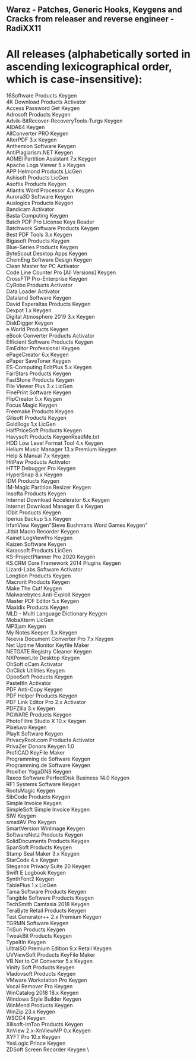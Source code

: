   ##   Warez - Patches, Generic Hooks, Keygens and Cracks from releaser and reverse engineer - RadiXX11
 
  # All releases (alphabetically sorted in ascending lexicographical order, which is case-insensitive):

16Software Products Keygen \
4K Download Products Activator \
Access Password Get Keygen \
Adrosoft Products Keygen \
Advik-BitRecover-RecoveryTools-Turgs Keygen \
AIDA64 Keygen \
AllConverter PRO Keygen \
AlterPDF 3.x Keygen \
Anthemion Software Keygen \
AntiPlagiarism.NET Keygen \
AOMEI Partition Assistant 7.x Keygen \
Apache Logs Viewer 5.x Keygen \
APP Helmond Products LicGen \
Ashisoft Products LicGen \
Asoftis Products Keygen \
Atlantis Word Processor 4.x Keygen \
Aurora3D Software Keygen \
Auslogics Products Keygen \
Bandicam Activator \
Basta Computing Keygen \
Batch PDF Pro License Keys Reader \
Batchwork Software Products Keygen \
Best PDF Tools 3.x Keygen \
Bigasoft Products Keygen \
Blue-Series Products Keygen \
ByteScout Desktop Apps Keygen \
ChemEng Software Design Keygen \
Clean Master for PC Activator \
Code Line Counter Pro [All Versions] Keygen \
CrossFTP Pro-Enterprise Keygen \
CyRobo Products Activator \
Data Loader Activator \
Dataland Software Keygen \
David Esperaltas Products Keygen \
Dexpot 1.x Keygen \
Digital Atmosphere 2019 3.x Keygen \
DiskDigger Keygen \
e.World Products Keygen \
eBook Converter Products Activator \
Efficient Software Products Keygen \
EmEditor Professional Keygen \
ePageCreator 6.x Keygen \
ePaper SaveToner Keygen \
ES-Computing EditPlus 5.x Keygen \
FairStars Products Keygen \
FastStone Products Keygen \
File Viewer Plus 3.x LicGen \
FinePrint Software Keygen \
FlipCreator 5.x Keygen \
Focus Magic Keygen \
Freemake Products Keygen \
Gilisoft Products Keygen \
Goldilogs 1.x LicGen \
HalfPriceSoft Products Keygen \
Havysoft Products KeygenReadMe.txt \
HDD Low Level Format Tool 4.x Keygen \
Helium Music Manager 13.x Premium Keygen \
Help & Manual 7.x Keygen \
HitPaw Products Activator \
HTTP Debugger Pro Keygen \
HyperSnap 8.x Keygen \
IDM Products Keygen \
IM-Magic Partition Resizer Keygen \
Insofta Products Keygen \
Internet Download Accelerator 6.x Keygen \
Internet Download Manager 6.x Keygen \
IObit Products Keygen \
Iperius Backup 5.x Keygen \
IrfanView Keygen"Steve Bushmans Word Games Keygen" \
Jitbit Macro Recorder Keygen \
Kainet LogViewPro Keygen \
Kaizen Software Keygen \
Karaosoft Products LicGen \
KS-ProjectPlanner Pro 2020 Keygen \
KS.CRM Core Framework 2014 Plugins Keygen \
Lizard-Labs Software Activator \
Longtion Products Keygen \
Macrorit Products Keygen \
Make The Cut! Keygen \
Malwarebytes Anti-Exploit Keygen \
Master PDF Editor 5.x Keygen \
Maxidix Products Keygen \
MLD - Multi Language Dictionary Keygen \
MobaXterm LicGen \
MP3jam Keygen \
My Notes Keeper 3.x Keygen \
Neevia Document Converter Pro 7.x Keygen \
Net Uptime Monitor Keyfile Maker \
NETGATE Registry Cleaner Keygen \
NXPowerLite Desktop Keygen \
OhSoft oCam Activator \
OnClick Utilities Keygen \
OpooSoft Products Keygen \
PasteItIn Activator \
PDF Anti-Copy Keygen \
PDF Helper Products Keygen \
PDF Link Editor Pro 2.x Activator \
PDFZilla 3.x Keygen \
PGWARE Products Keygen \
PhotoFiltre Studio X 10.x Keygen \
Pixeluvo Keygen \
PlayIt Software Keygen \
PrivacyRoot.com Products Activator \
PrivaZer Donors Keygen 1.0 \
ProfiCAD KeyFile Maker \
Programming de Software Keygen \
Programming.de Software Keygen \
Proxifier YogaDNS Keygen \
Raxco Software PerfectDisk Business 14.0 Keygen \
RF1 Systems Software Keygen \
RootsMagic Keygen \
SibCode Products Keygen \
Simple Invoice Keygen \
SimpleSoft Simple Invoice Keygen \
SIW Keygen \
smadAV Pro Keygen \
SmartVersion WinImage Keygen \
SoftwareNetz Products Keygen \
SolidDocuments Products Keygen \
SpanSoft Products Keygen \
Stamp Seal Maker 3.x Keygen \
StarCode 4.x Keygen \
Steganos Privacy Suite 20 Keygen \
Swift E Logbook Keygen \
SynthFont2 Keygen \
TablePlus 1.x LicGen \
Tama Software Products Keygen \
Tangible Software Products Keygen \
TechSmith Camtasia 2018 Keygen \
TeraByte Retail Products Keygen \
Test Generator++ 2.x Premium Keygen \
TGRMN Software Keygen \
TriSun Products Keygen \
TweakBit Products Keygen \
TypeItIn Keygen \
UltraISO Premium Edition 9.x Retail Keygen \
UVViewSoft Products KeyFile Maker \
VB.Net to C# Converter 5.x Keygen \
Vinity Soft Products Keygen \
Vladovsoft Products Keygen \
VMware Workstation Pro Keygen \
Vocal Remover Pro Keygen \
WinCatalog 2018 18.x Keygen \
Windows Style Builder Keygen \
WinMend Products Keygen \
WinZip 23.x Keygen \
WSCC4 Keygen \
Xilisoft-ImToo Products Keygen \
XnView 2.x-XnViewMP 0.x Keygen \
XYFT Pro 10.x Keygen \
YesLogic Prince Keygen \
ZDSoft Screen Recorder Keygen \
